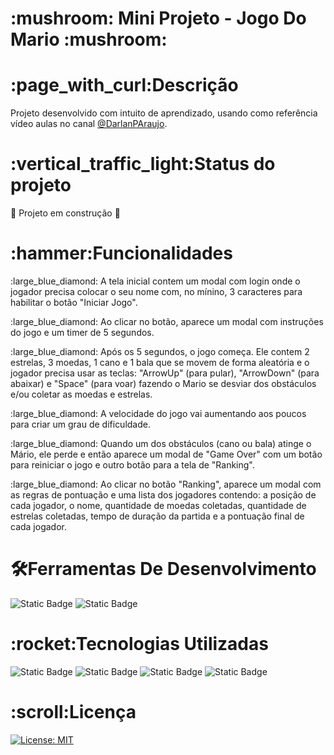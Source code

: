 <h1>:mushroom: Mini Projeto - Jogo Do Mario :mushroom:</h1>

<h1>:page_with_curl:Descrição</h1>

<p>Projeto desenvolvido com intuito de aprendizado, usando como referência vídeo aulas no canal <a href = "https://www.youtube.com/@DarlanPAraujo" target="_blank" rel="noopener noreferrer">@DarlanPAraujo</a>.</p>

<h1>:vertical_traffic_light:Status do projeto</h1>
 
 :construction: Projeto em construção :construction:

<h1>:hammer:Funcionalidades</h1>

<p>:large_blue_diamond: A tela inicial contem um modal com login onde o jogador precisa colocar o seu nome com, no mínino, 3 caracteres para habilitar o botão "Iniciar Jogo".</p>
<p>:large_blue_diamond: Ao clicar no botão, aparece um modal com instruções do jogo e um timer de 5 segundos.</p>
<p>:large_blue_diamond: Após os 5 segundos, o jogo começa. Ele contem 2 estrelas, 3 moedas, 1 cano e 1 bala que se movem de forma aleatória e o jogador precisa usar as teclas: "ArrowUp" (para pular), "ArrowDown" (para abaixar) e "Space" (para voar) fazendo o Mario se desviar dos obstáculos e/ou coletar as moedas e estrelas.</p>
<p>:large_blue_diamond: A velocidade do jogo vai aumentando aos poucos para criar um grau de dificuldade.</p>
<p>:large_blue_diamond: Quando um dos obstáculos (cano ou bala) atinge o Mário, ele perde e então aparece um modal de "Game Over" com um botão para reiniciar o jogo e outro botão para a tela de "Ranking".</p>
<p>:large_blue_diamond: Ao clicar no botão "Ranking", aparece um modal com as regras de pontuação e uma lista dos jogadores contendo: a posição de cada jogador, o nome, quantidade de moedas coletadas, quantidade de estrelas coletadas, tempo de duração da partida e a pontuação final de cada jogador.</p>

<h1>🛠️Ferramentas De Desenvolvimento</h1>

<img alt="Static Badge" src="https://img.shields.io/badge/Google-white?logo=google&logoColor=D9281A?&style=for-the-badge"> 
 <img alt="Static Badge" src="https://img.shields.io/badge/VS_Code-007ACC?logo=visual-studio-code&logoColor=white&style=for-the-badge">

<h1>:rocket:Tecnologias Utilizadas</h1>

<img alt="Static Badge" src="https://img.shields.io/badge/HTML-D9281A?logo=html5&logoColor=white&style=for-the-badge">  <img alt="Static Badge" src="https://img.shields.io/badge/CSS-00599C?logo=css3&logoColor=white&style=for-the-badge">  <img alt="Static Badge" src="https://img.shields.io/badge/JavaScript-F7DF1E?logo=javascript&logoColor=black&style=for-the-badge"> 
 <img alt="Static Badge" src="https://img.shields.io/badge/Sass-CC6699?logo=sass&logoColor=white&style=for-the-badge">

<h1>:scroll:Licença</h1>
   	
[![License: MIT](https://img.shields.io/badge/License-MIT-yellow.svg)](https://opensource.org/licenses/MIT)
